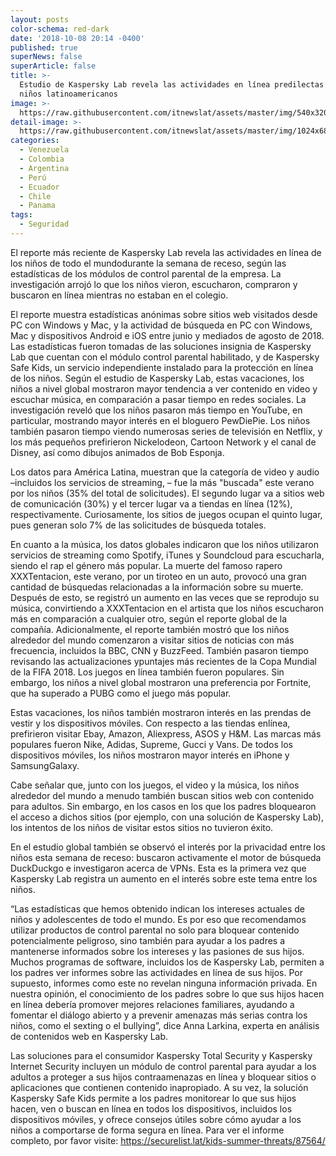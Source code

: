 ```yaml
---
layout: posts
color-schema: red-dark
date: '2018-10-08 20:14 -0400'
published: true
superNews: false
superArticle: false
title: >-
  Estudio de Kaspersky Lab revela las actividades en línea predilectas de los
  niños latinoamericanos 
image: >-
  https://raw.githubusercontent.com/itnewslat/assets/master/img/540x320/kids-jugando-p.jpg
detail-image: >-
  https://raw.githubusercontent.com/itnewslat/assets/master/img/1024x680/kids-jugando-g.jpg
categories:
  - Venezuela
  - Colombia
  - Argentina
  - Perú
  - Ecuador
  - Chile
  - Panama
tags:
  - Seguridad
---
```

El reporte más reciente de Kaspersky Lab revela las actividades en línea de los niños de todo el mundodurante la semana de receso, según las estadísticas de los módulos de control parental de la empresa. La investigación arrojó lo que los niños vieron, escucharon, compraron y buscaron en línea mientras no estaban en el colegio.

El reporte muestra estadísticas anónimas sobre sitios web visitados desde PC con Windows y Mac, y la actividad de búsqueda en PC con Windows, Mac y dispositivos Android e iOS entre junio y mediados de agosto de 2018. Las estadísticas fueron tomadas de las soluciones insignia de Kaspersky Lab que cuentan con el módulo control parental habilitado, y de Kaspersky Safe Kids, un servicio independiente instalado para la protección en línea de los niños.
Según el estudio de Kaspersky Lab, estas vacaciones, los niños a nivel global mostraron mayor tendencia a ver contenido en video y escuchar música, en comparación a pasar tiempo en redes sociales. La investigación reveló que los niños pasaron más tiempo en YouTube, en particular, mostrando mayor interés en el bloguero PewDiePie. Los niños también pasaron tiempo viendo numerosas series de televisión en Netflix, y los más pequeños prefirieron Nickelodeon, Cartoon Network y el canal de Disney, así como dibujos animados de Bob Esponja.

Los datos para América Latina, muestran que la categoría de video y audio –incluidos los servicios de streaming, – fue la más "buscada" este verano por los niños (35% del total de solicitudes). El segundo lugar va a sitios web de comunicación (30%) y el tercer lugar va a tiendas en línea (12%), respectivamente. Curiosamente, los sitios de juegos ocupan el quinto lugar, pues generan solo 7% de las solicitudes de búsqueda totales.

En cuanto a la música, los datos globales indicaron que los niños utilizaron servicios de streaming como Spotify, iTunes y Soundcloud para escucharla, siendo el rap el género más popular. La muerte del famoso rapero XXXTentacion, este verano, por un tiroteo en un auto, provocó una gran cantidad de búsquedas relacionadas a la información sobre su muerte. Después de esto, se registró un aumento en las veces que se reprodujo su música, convirtiendo a XXXTentacion en el artista que los niños escucharon más en comparación a cualquier otro, según el reporte global de la compañía. 
Adicionalmente, el reporte también mostró que los niños alrededor del mundo comenzaron a visitar sitios de noticias con más frecuencia, incluidos la BBC, CNN y BuzzFeed. También pasaron tiempo revisando las actualizaciones ypuntajes más recientes de la Copa Mundial de la FIFA 2018. Los juegos en línea también fueron populares. Sin embargo, los niños a nivel global mostraron una preferencia por Fortnite, que ha superado a PUBG como el juego más popular.

Estas vacaciones, los niños también mostraron interés en las prendas de vestir y los dispositivos móviles. Con respecto a las tiendas enlínea, prefirieron visitar Ebay, Amazon, Aliexpress, ASOS y H&M. Las marcas más populares fueron Nike, Adidas, Supreme, Gucci y Vans. De todos los dispositivos móviles, los niños mostraron mayor interés en iPhone y SamsungGalaxy.

Cabe señalar que, junto con los juegos, el video y la música, los niños alrededor del mundo a menudo también buscan sitios web con contenido para adultos. Sin embargo, en los casos en los que los padres bloquearon el acceso a dichos sitios (por ejemplo, con una solución de Kaspersky Lab), los intentos de los niños de visitar estos sitios no tuvieron éxito.

En el estudio global también se observó el interés por la privacidad entre los niños esta semana de receso: buscaron activamente el motor de búsqueda DuckDuckgo e investigaron acerca de VPNs. Esta es la primera vez que Kaspersky Lab registra un aumento en el interés sobre este tema entre los niños.

“Las estadísticas que hemos obtenido indican los intereses actuales de niños y adolescentes de todo el mundo. Es por eso que recomendamos utilizar productos de control parental no solo para bloquear contenido potencialmente peligroso, sino también para ayudar a los padres a mantenerse informados sobre los intereses y las pasiones de sus hijos. Muchos programas de software, incluidos los de Kaspersky Lab, permiten a los padres ver informes sobre las actividades en línea de sus hijos. Por supuesto, informes como este no revelan ninguna información privada. En nuestra opinión, el conocimiento de los padres sobre lo que sus hijos hacen en línea debería promover mejores relaciones familiares, ayudando a fomentar el diálogo abierto y a prevenir amenazas más serias contra los niños, como el sexting o el bullying”, dice Anna Larkina, experta en análisis de contenidos web en Kaspersky Lab.

Las soluciones para el consumidor Kaspersky Total Security y Kaspersky Internet Security incluyen un módulo de control parental para ayudar a los adultos a proteger a sus hijos contraamenazas en línea y bloquear sitios o aplicaciones que contienen contenido inapropiado. A su vez, la solución Kaspersky Safe Kids permite a los padres monitorear lo que sus hijos hacen, ven o buscan en línea en todos los dispositivos, incluidos los dispositivos móviles, y ofrece consejos útiles sobre cómo ayudar a los niños a comportarse de forma segura en línea.
Para ver el informe completo, por favor visite: https://securelist.lat/kids-summer-threats/87564/